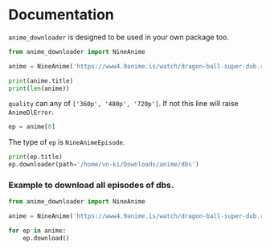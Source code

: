 # Documentation

`anime_downloader` is designed to be used in your own package too.

```python
from anime_downloader import NineAnime

anime = NineAnime('https://www4.9anime.is/watch/dragon-ball-super-dub.r65p', quality='480p')

print(anime.title)
print(len(anime))
```
`quality` can any of `['360p', '480p', '720p']`. If not this line will raise `AnimeDlError`.

```python
ep = anime[0]
```
The type of `ep` is `NineAnimeEpisode`.
```python
print(ep.title)
ep.downloader(path='/home/vn-ki/Downloads/anime/dbs')
```

### Example to download all episodes of dbs.

```python
from anime_downloader import NineAnime

anime = NineAnime('https://www4.9anime.is/watch/dragon-ball-super-dub.r65p', quality='480p')

for ep in anime:
    ep.download()
```
